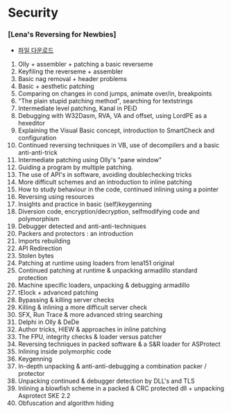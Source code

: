 # Security

### [Lena's Reversing for Newbies]

- [파일 다운로드](https://tuts4you.com/e107_plugins/download/download.php?view.2876)

1. Olly + assembler + patching a basic reverseme 
2. Keyfiling the reverseme + assembler 
3. Basic nag removal + header problems  
4. Basic + aesthetic patching 
5. Comparing on changes in cond jumps, animate over/in, breakpoints 
6. "The plain stupid patching method", searching for textstrings 
7. Intermediate level patching, Kanal in PEiD  
8. Debugging with W32Dasm, RVA, VA and offset, using LordPE as a hexeditor 
9. Explaining the Visual Basic concept, introduction to SmartCheck and configuration 
10. Continued reversing techniques in VB, use of decompilers and a basic anti-anti-trick 
11. Intermediate patching using Olly's "pane window" 
12. Guiding a program by multiple patching.  
13. The use of API's in software, avoiding doublechecking tricks 
14. More difficult schemes and an introduction to inline patching 
15. How to study behaviour in the code, continued inlining using a pointer 
16. Reversing using resources 
17. Insights and practice in basic (self)keygenning 
18. Diversion code, encryption/decryption, selfmodifying code and polymorphism 
19. Debugger detected and anti-anti-techniques 
20. Packers and protectors : an introduction 
21. Imports rebuilding 
22. API Redirection 
23. Stolen bytes 
24. Patching at runtime using loaders from lena151 original 
25. Continued patching at runtime & unpacking armadillo standard protection 
26. Machine specific loaders, unpacking & debugging armadillo 
27. tElock + advanced patching 
28. Bypassing & killing server checks 
29. Killing & inlining a more difficult server check 
30. SFX, Run Trace & more advanced string searching 
31. Delphi in Olly & DeDe 
32. Author tricks, HIEW & approaches in inline patching 
33. The FPU, integrity checks & loader versus patcher 
34. Reversing techniques in packed software & a S&R loader for ASProtect 
35. Inlining inside polymorphic code 
36. Keygenning 
37. In-depth unpacking & anti-anti-debugging a combination packer / protector 
38. Unpacking continued & debugger detection by DLL's and TLS 
39. Inlining a blowfish scheme in a packed & CRC protected dll + unpacking Asprotect SKE 2.2 
40. Obfuscation and algorithm hiding